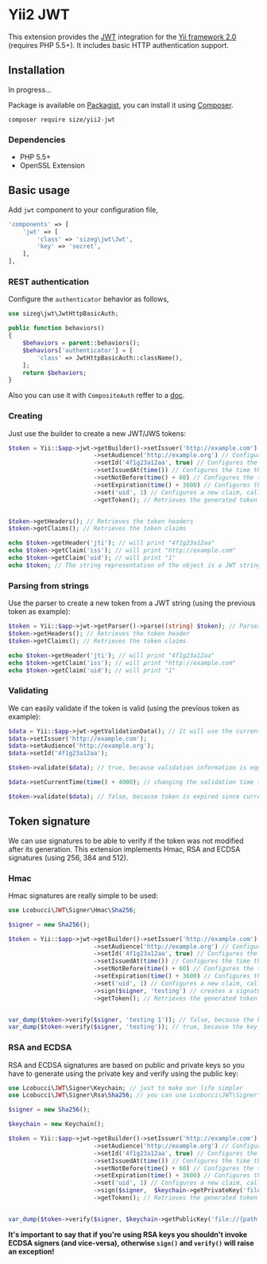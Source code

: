 # Yii2 JWT

This extension provides the [JWT](https://github.com/lcobucci/jwt) integration for the [Yii framework 2.0](http://www.yiiframework.com) (requires PHP 5.5+).
It includes basic HTTP authentication support.

## Installation

In progress...

Package is available on [Packagist](http://packagist.org/packages/lcobucci/jwt),
you can install it using [Composer](http://getcomposer.org).

```shell
composer require size/yii2-jwt
```

### Dependencies

- PHP 5.5+
- OpenSSL Extension

## Basic usage

Add `jwt` component to your configuration file,

```php
'components' => [
	'jwt' => [
		'class' => 'sizeg\jwt\Jwt',
		'key' => 'secret',
    ],
],
```

### REST authentication

Configure the `authenticator` behavior as follows,

```php
use sizeg\jwt\JwtHttpBasicAuth;

public function behaviors()
{
    $behaviors = parent::behaviors();
    $behaviors['authenticator'] = [
        'class' => JwtHttpBasicAuth::className(),
    ];
    return $behaviors;
}
```

Also you can use it with `CompositeAuth` reffer to a [doc](http://www.yiiframework.com/doc-2.0/guide-rest-authentication.html).

### Creating

Just use the builder to create a new JWT/JWS tokens:

```php
$token = Yii::$app->jwt->getBuilder()->setIssuer('http://example.com') // Configures the issuer (iss claim)
                        ->setAudience('http://example.org') // Configures the audience (aud claim)
                        ->setId('4f1g23a12aa', true) // Configures the id (jti claim), replicating as a header item
                        ->setIssuedAt(time()) // Configures the time that the token was issue (iat claim)
                        ->setNotBefore(time() + 60) // Configures the time that the token can be used (nbf claim)
                        ->setExpiration(time() + 3600) // Configures the expiration time of the token (nbf claim)
                        ->set('uid', 1) // Configures a new claim, called "uid"
                        ->getToken(); // Retrieves the generated token


$token->getHeaders(); // Retrieves the token headers
$token->getClaims(); // Retrieves the token claims

echo $token->getHeader('jti'); // will print "4f1g23a12aa"
echo $token->getClaim('iss'); // will print "http://example.com"
echo $token->getClaim('uid'); // will print "1"
echo $token; // The string representation of the object is a JWT string (pretty easy, right?)
```

### Parsing from strings

Use the parser to create a new token from a JWT string (using the previous token as example):

```php
$token = Yii::$app->jwt->getParser()->parse((string) $token); // Parses from a string
$token->getHeaders(); // Retrieves the token header
$token->getClaims(); // Retrieves the token claims

echo $token->getHeader('jti'); // will print "4f1g23a12aa"
echo $token->getClaim('iss'); // will print "http://example.com"
echo $token->getClaim('uid'); // will print "1"
```

### Validating

We can easily validate if the token is valid (using the previous token as example):

```php
$data = Yii::$app->jwt->getValidationData(); // It will use the current time to validate (iat, nbf and exp)
$data->setIssuer('http://example.com');
$data->setAudience('http://example.org');
$data->setId('4f1g23a12aa');

$token->validate($data); // true, because validation information is equals to data contained on the token

$data->setCurrentTime(time() + 4000); // changing the validation time to future

$token->validate($data); // false, because token is expired since current time is greater than exp
```

## Token signature

We can use signatures to be able to verify if the token was not modified after its generation. This extension implements Hmac, RSA and ECDSA signatures (using 256, 384 and 512).

### Hmac

Hmac signatures are really simple to be used:

```php
use Lcobucci\JWT\Signer\Hmac\Sha256;

$signer = new Sha256();

$token = Yii::$app->jwt->getBuilder()->setIssuer('http://example.com') // Configures the issuer (iss claim)
                        ->setAudience('http://example.org') // Configures the audience (aud claim)
                        ->setId('4f1g23a12aa', true) // Configures the id (jti claim), replicating as a header item
                        ->setIssuedAt(time()) // Configures the time that the token was issue (iat claim)
                        ->setNotBefore(time() + 60) // Configures the time that the token can be used (nbf claim)
                        ->setExpiration(time() + 3600) // Configures the expiration time of the token (nbf claim)
                        ->set('uid', 1) // Configures a new claim, called "uid"
                        ->sign($signer, 'testing') // creates a signature using "testing" as key
                        ->getToken(); // Retrieves the generated token


var_dump($token->verify($signer, 'testing 1')); // false, because the key is different
var_dump($token->verify($signer, 'testing')); // true, because the key is the same
```

### RSA and ECDSA

RSA and ECDSA signatures are based on public and private keys so you have to generate using the private key and verify using the public key:

```php
use Lcobucci\JWT\Signer\Keychain; // just to make our life simpler
use Lcobucci\JWT\Signer\Rsa\Sha256; // you can use Lcobucci\JWT\Signer\Ecdsa\Sha256 if you're using ECDSA keys

$signer = new Sha256();

$keychain = new Keychain();

$token = Yii::$app->jwt->getBuilder()->setIssuer('http://example.com') // Configures the issuer (iss claim)
                        ->setAudience('http://example.org') // Configures the audience (aud claim)
                        ->setId('4f1g23a12aa', true) // Configures the id (jti claim), replicating as a header item
                        ->setIssuedAt(time()) // Configures the time that the token was issue (iat claim)
                        ->setNotBefore(time() + 60) // Configures the time that the token can be used (nbf claim)
                        ->setExpiration(time() + 3600) // Configures the expiration time of the token (nbf claim)
                        ->set('uid', 1) // Configures a new claim, called "uid"
                        ->sign($signer,  $keychain->getPrivateKey('file://{path to your private key}')) // creates a signature using your private key
                        ->getToken(); // Retrieves the generated token


var_dump($token->verify($signer, $keychain->getPublicKey('file://{path to your public key}')); // true when the public key was generated by the private one =)
```

**It's important to say that if you're using RSA keys you shouldn't invoke ECDSA signers (and vice-versa), otherwise ```sign()``` and ```verify()``` will raise an exception!**
